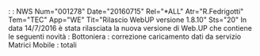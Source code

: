  :  : NWS Num="001278" Date="20160715" Rel="*ALL" Atr="R.Fedrigotti" Tem="TEC" App="WE" Tit="Rilascio WebUP versione 1.8.10" Sts="20"
In data 14/7/2016 è stata rilasciata la nuova versione di Web.UP che contiene le seguenti novità : 
Bottoniera :  correzione caricamento dati da servizio
Matrici Mobile :  totali
